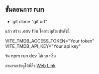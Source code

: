 ## ขั้นตอนการ run

- git clone "git url"

แล้ว สร้าง .env file โดยระบุตัวแปรดังนี้

VITE_TMDB_ACCESS_TOKEN="Your token" \
VITE_TMDB_API_KEY="Your api key"

รัน npm run dev ได้เลย หรือ

สามารถเข้าดูได้ที่ลิ้ง [Web Link](https://moviedb-skuberg.vercel.app/)
